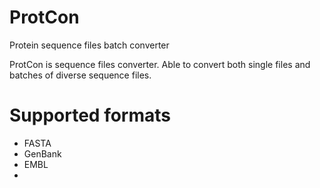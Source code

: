 # ProtCon
Protein sequence files batch converter

ProtCon is sequence files converter. Able to convert both single files and batches of diverse sequence files. 

# Supported formats
- FASTA
- GenBank
- EMBL
- 
